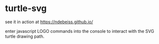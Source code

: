 # turtle-svg

see it in action at https://ndebeiss.github.io/

enter javascript LOGO commands into the console to interact with the SVG turtle drawing path.
